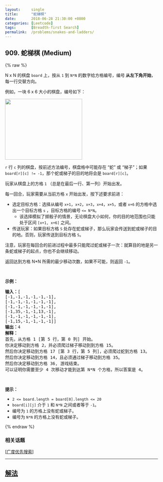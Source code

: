 ```yaml
---
layout:     single
title:      "蛇梯棋"
date:       2018-06-28 21:30:00 +0800
categories: [Leetcode]
tags:       [Breadth-first Search]
permalink:  /problems/snakes-and-ladders/
---
```


## 909. 蛇梯棋 (Medium)

{% raw %}

<p>N x N 的棋盘&nbsp;<code>board</code> 上，按从&nbsp;<code>1</code> 到 <code>N*N</code>&nbsp;的数字给方格编号，编号<strong> 从左下角开始</strong>，每一行交替方向。</p>

<p>例如，一块 6 x 6 大小的棋盘，编号如下：</p>

<pre><img alt="" src="https://assets.leetcode-cn.com/aliyun-lc-upload/uploads/2019/01/31/snakes.png" style="height: 200px; width: 254px;">
</pre>

<p><code>r</code> 行 <code>c</code> 列的棋盘，按前述方法编号，棋盘格中可能存在 &ldquo;蛇&rdquo; 或 &ldquo;梯子&rdquo;；如果 <code>board[r][c] != -1</code>，那个蛇或梯子的目的地将会是 <code>board[r][c]</code>。</p>

<p>玩家从棋盘上的方格&nbsp;<code>1</code> （总是在最后一行、第一列）开始出发。</p>

<p>每一回合，玩家需要从当前方格 <code>x</code> 开始出发，按下述要求前进：</p>

<ul>
	<li>选定目标方格：选择从编号 <code>x+1</code>，<code>x+2</code>，<code>x+3</code>，<code>x+4</code>，<code>x+5</code>，或者 <code>x+6</code> 的方格中选出一个目标方格 <code>s</code> ，目标方格的编号 <code>&lt;= N*N</code>。
	<ul>
		<li>该选择模拟了掷骰子的情景，无论棋盘大小如何，你的目的地范围也只能处于区间 <code>[x+1, x+6]</code> 之间。</li>
	</ul>
	</li>
	<li>传送玩家：如果目标方格 <code>S</code> 处存在蛇或梯子，那么玩家会传送到蛇或梯子的目的地。否则，玩家传送到目标方格 <code>S</code>。&nbsp;</li>
</ul>

<p>注意，玩家在每回合的前进过程中最多只能爬过蛇或梯子一次：就算目的地是另一条蛇或梯子的起点，你也不会继续移动。</p>

<p>返回达到方格 N*N 所需的最少移动次数，如果不可能，则返回 <code>-1</code>。</p>

<p>&nbsp;</p>

<p><strong>示例：</strong></p>

<pre><strong>输入：</strong>[
[-1,-1,-1,-1,-1,-1],
[-1,-1,-1,-1,-1,-1],
[-1,-1,-1,-1,-1,-1],
[-1,35,-1,-1,13,-1],
[-1,-1,-1,-1,-1,-1],
[-1,15,-1,-1,-1,-1]]
<strong>输出：</strong>4
<strong>解释：</strong>
首先，从方格 1 [第 5 行，第 0 列] 开始。
你决定移动到方格 2，并必须爬过梯子移动到到方格 15。
然后你决定移动到方格 17 [第 3 行，第 5 列]，必须爬过蛇到方格 13。
然后你决定移动到方格 14，且必须通过梯子移动到方格 35。
然后你决定移动到方格 36, 游戏结束。
可以证明你需要至少 4 次移动才能到达第 N*N 个方格，所以答案是 4。
</pre>

<p>&nbsp;</p>

<p><strong>提示：</strong></p>

<ul>
	<li><code>2 &lt;= board.length = board[0].length&nbsp;&lt;= 20</code></li>
	<li><code>board[i][j]</code>&nbsp;介于&nbsp;<code>1</code>&nbsp;和&nbsp;<code>N*N</code>&nbsp;之间或者等于&nbsp;<code>-1</code>。</li>
	<li>编号为&nbsp;<code>1</code>&nbsp;的方格上没有蛇或梯子。</li>
	<li>编号为&nbsp;<code>N*N</code>&nbsp;的方格上没有蛇或梯子。</li>
</ul>

{% endraw %}

### 相关话题
  [[广度优先搜索](https://github.com/openset/leetcode/tree/master/tag/breadth-first-search/README.md)]

---

## [解法](https://github.com/openset/leetcode/tree/master/problems/snakes-and-ladders)
